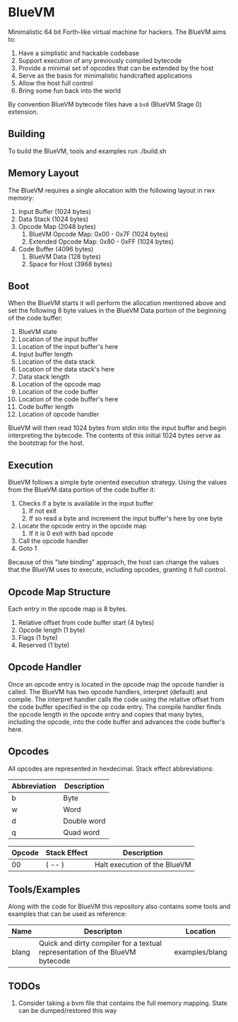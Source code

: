 # BlueVM

Minimalistic 64 bit Forth-like virtual machine for hackers. The BlueVM aims to:

1. Have a simplistic and hackable codebase
1. Support execution of any previously compiled bytecode
1. Provide a minimal set of opcodes that can be extended by the host
1. Serve as the basis for minimalistic handcrafted applications
1. Allow the host full control
1. Bring some fun back into the world

By convention BlueVM bytecode files have a `bs0` (BlueVM Stage 0) extension.

## Building

To build the BlueVM, tools and examples run ./build.sh

## Memory Layout

The BlueVM requires a single allocation with the following layout in rwx memory:

1. Input Buffer (1024 bytes)
1. Data Stack (1024 bytes)
1. Opcode Map (2048 bytes)
   1. BlueVM Opcode Map: 0x00 - 0x7F (1024 bytes)
   1. Extended Opcode Map: 0x80 - 0xFF (1024 bytes)
1. Code Buffer (4096 bytes)
   1. BlueVM Data (128 bytes)
   1. Space for Host (3968 bytes)

## Boot

When the BlueVM starts it will perform the allocation mentioned above and set the following 8 byte values in the
BlueVM Data portion of the beginning of the code buffer:

1. BlueVM state
1. Location of the input buffer
1. Location of the input buffer's here
1. Input buffer length
1. Location of the data stack
1. Location of the data stack's here
1. Data stack length
1. Location of the opcode map
1. Location of the code buffer
1. Location of the code buffer's here
1. Code buffer length
1. Location of opcode handler

BlueVM will then read 1024 bytes from stdin into the input buffer and begin interpreting the bytecode. The contents
of this initial 1024 bytes serve as the bootstrap for the host.

## Execution

BlueVM follows a simple byte oriented execution strategy. Using the values from the BlueVM data portion of the code
buffer it:

1. Checks if a byte is available in the input buffer
   1. If not exit
   1. If so read a byte and increment the input buffer's here by one byte
1. Locate the opcode entry in the opcode map
   1. If it is 0 exit with bad opcode
1. Call the opcode handler
1. Goto 1

Because of this "late binding" approach, the host can change the values that the BlueVM uses to execute, including
opcodes, granting it full control.

## Opcode Map Structure

Each entry in the opcode map is 8 bytes.

1. Relative offset from code buffer start (4 bytes)
1. Opcode length (1 byte)
1. Flags (1 byte)
1. Reserved (1 byte)

## Opcode Handler

Once an opcode entry is located in the opcode map the opcode handler is called. The BlueVM has two opcode handlers,
interpret (default) and compile. The interpret handler calls the code using the relative offset from the code
buffer specified in the op code entry. The compile handler finds the opcode length in the opcode entry and copies
that many bytes, including the opcode, into the code buffer and advances the code buffer's here.

## Opcodes

All opcodes are represented in hexdecimal. Stack effect abbreviations:

| Abbreviation | Description |
|----|----|
| b | Byte |
| w | Word |
| d | Double word |
| q | Quad word |

| Opcode | Stack Effect | Description |
|----|----|----|
| 00 | ( -- ) | Halt execution of the BlueVM |

## Tools/Examples

Along with the code for BlueVM this repository also contains some tools and examples that can be used as reference:

| Name | Descripton | Location |
|----|----|----|
| blang | Quick and dirty compiler for a textual representation of the BlueVM bytecode | examples/blang |


## TODOs

1. Consider taking a bvm file that contains the full memory mapping. State can be dumped/restored this way
